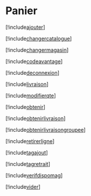 # Panier

[!include[ajouter](panier.ajouter.autogen.md)]

[!include[changercatalogue](panier.changercatalogue.autogen.md)]

[!include[changermagasin](panier.changermagasin.autogen.md)]

[!include[codeavantage](panier.codeavantage.autogen.md)]

[!include[deconnexion](panier.deconnexion.autogen.md)]

[!include[livraison](panier.livraison.autogen.md)]

[!include[modifierqte](panier.modifierqte.autogen.md)]

[!include[obtenir](panier.obtenir.autogen.md)]

[!include[obtenirlivraison](panier.obtenirlivraison.autogen.md)]

[!include[obtenirlivraisongroupee](panier.obtenirlivraisongroupee.autogen.md)]

[!include[retirerligne](panier.retirerligne.autogen.md)]

[!include[tagajout](panier.tagajout.autogen.md)]

[!include[tagretrait](panier.tagretrait.autogen.md)]

[!include[verifdispomag](panier.verifdispomag.autogen.md)]

[!include[vider](panier.vider.autogen.md)]




